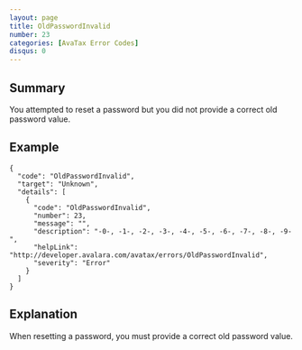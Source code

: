 ```yaml
---
layout: page
title: OldPasswordInvalid
number: 23
categories: [AvaTax Error Codes]
disqus: 0
---
```


## Summary

You attempted to reset a password but you did not provide a correct old password value.

## Example

    {
      "code": "OldPasswordInvalid",
      "target": "Unknown",
      "details": [
        {
          "code": "OldPasswordInvalid",
          "number": 23,
          "message": "",
          "description": "-0-, -1-, -2-, -3-, -4-, -5-, -6-, -7-, -8-, -9-",
          "helpLink": "http://developer.avalara.com/avatax/errors/OldPasswordInvalid",
          "severity": "Error"
        }
      ]
    }

## Explanation

When resetting a password, you must provide a correct old password value.
